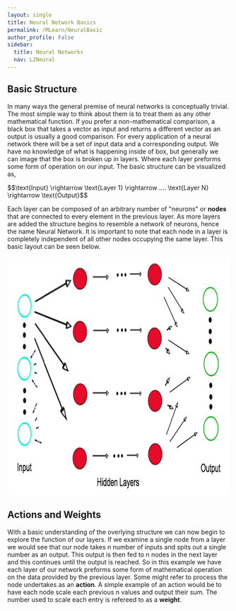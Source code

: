 ```yaml
---
layout: single
title: Neural Network Basics
permalink: /MLearn/NeuralBasic
author_profile: False
sidebar:
  title: Neural Networks
  nav: L2Neural
---
```

<html>
<script src='https://cdnjs.cloudflare.com/ajax/libs/mathjax/2.7.0/MathJax.js?config=TeX-MML-AM_CHTML'></script>
<body>
<h2>Basic Structure</h2>
<p>In many ways the general premise of neural networks is conceptually trivial.
The most simple way to think about them is to treat them as any other mathematical function. If you
prefer a non-mathematical comparison, a black box that takes a vector as input and returns a different vector as an output is usually a good comparison.  
For every application of a neural network there will be a set of input data and a corresponding output. We have no knowledge of what is
happening inside of box, but generally we can image that the box is broken up in layers. Where each layer preforms
some form of operation on our input. The basic structure can be visualized as,</p>
$$\text{Input} \rightarrow \text{Layer 1} \rightarrow .... \text{Layer N} \rightarrow \text{Output}$$
<p>Each layer can be composed of an arbitrary number of "neurons" or <b>nodes</b> that are connected to every element in the previous layer. As more layers are added the structure begins to resemble a network of neurons, hence the name Neural Network. It is important to note that each node in a layer is completely independent of all other nodes occupying the same layer. This basic layout can be seen below.</p>
<img src="/assets/images/basicNetwork.png" alt="Network" width="720" height="540">

<h2>Actions and Weights</h2>
<p>With a basic understanding of the overlying structure we can now begin to explore the function of our layers. If we examine a single node from a layer we would see that our node takes n number of inputs and spits out a single number as an output. This output is then fed to n nodes in the next layer and this continues until the output is reached. So in this example we have each layer of our network  preforms some form of mathematical operation on the data provided by the previous layer. Some might refer to process the node undertakes as an <b>action</b>. A simple example of an action would be to have each node scale each previous n values and output their sum. The number used to scale each entry is refereed to as a <b>weight</b>.

</p>

</body>
</html>
